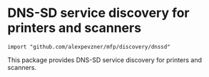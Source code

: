 # DNS-SD service discovery for printers and scanners

```
import "github.com/alexpevzner/mfp/discovery/dnssd"
```

This package provides DNS-SD service discovery for printers and
scanners.

<!-- vim:ts=8:sw=4:et:textwidth=72
-->
